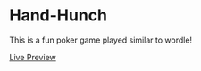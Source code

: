# Hand-Hunch
This is a fun poker game played similar to wordle!

[Live Preview](https://landerson02.github.io/Hand-Hunch-Old/)
